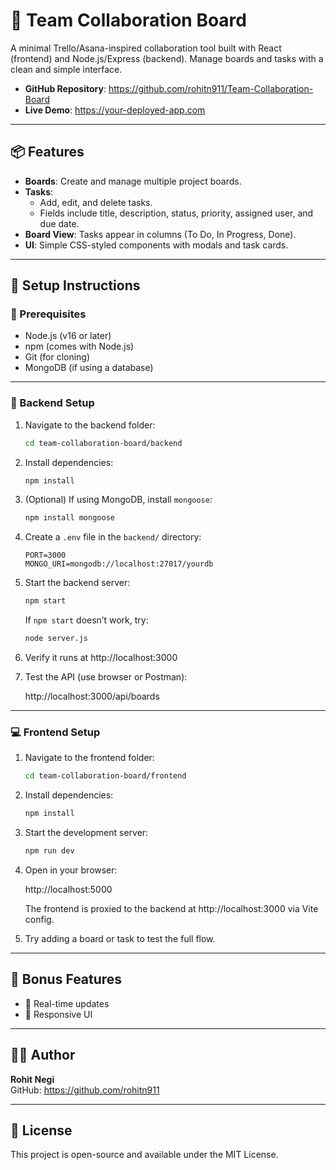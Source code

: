 # 🧩 Team Collaboration Board

A minimal Trello/Asana-inspired collaboration tool built with React (frontend) and Node.js/Express (backend). Manage boards and tasks with a clean and simple interface.

- **GitHub Repository**: https://github.com/rohitn911/Team-Collaboration-Board  
- **Live Demo**: https://your-deployed-app.com

---

## 📦 Features

- **Boards**: Create and manage multiple project boards.
- **Tasks**:
  - Add, edit, and delete tasks.
  - Fields include title, description, status, priority, assigned user, and due date.
- **Board View**: Tasks appear in columns (To Do, In Progress, Done).
- **UI**: Simple CSS-styled components with modals and task cards.

---

## 🔧 Setup Instructions

### 🛑 Prerequisites

- Node.js (v16 or later)
- npm (comes with Node.js)
- Git (for cloning)
- MongoDB (if using a database)

---

### 📂 Backend Setup

1. Navigate to the backend folder:

   ```bash
   cd team-collaboration-board/backend
   ```

2. Install dependencies:

   ```bash
   npm install
   ```

3. (Optional) If using MongoDB, install `mongoose`:

   ```bash
   npm install mongoose
   ```

4. Create a `.env` file in the `backend/` directory:

   ```env
   PORT=3000
   MONGO_URI=mongodb://localhost:27017/yourdb
   ```

5. Start the backend server:

   ```bash
   npm start
   ```

   If `npm start` doesn’t work, try:

   ```bash
   node server.js
   ```

6. Verify it runs at http://localhost:3000

7. Test the API (use browser or Postman):

   http://localhost:3000/api/boards

---

### 💻 Frontend Setup

1. Navigate to the frontend folder:

   ```bash
   cd team-collaboration-board/frontend
   ```

2. Install dependencies:

   ```bash
   npm install
   ```

3. Start the development server:

   ```bash
   npm run dev
   ```

4. Open in your browser:

   http://localhost:5000

   The frontend is proxied to the backend at http://localhost:3000 via Vite config.

5. Try adding a board or task to test the full flow.

---

## 🌟 Bonus Features

- 🔁 Real-time updates
- 📱 Responsive UI

---

## 🧑‍💻 Author

**Rohit Negi**  
GitHub: https://github.com/rohitn911

---

## 📝 License

This project is open-source and available under the MIT License.
